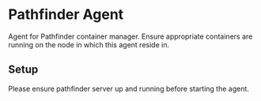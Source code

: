 # Pathfinder Agent

Agent for Pathfinder container manager. Ensure appropriate containers are running on the node in which this agent reside in.

## Setup

Please ensure pathfinder server up and running before starting the agent.
